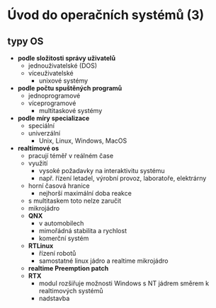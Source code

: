 # Úvod do operačních systémů (3)

## typy OS
- **podle složitosti správy uživatelů**
    - jednouživatelské (DOS)
    - víceuživatelské
        - unixové systémy
- **podle počtu spuštěných programů**
    - jednoprogramové
    - víceprogramové
        - multitaskové systémy
- **podle míry specializace**
    - speciální
    - univerzální
        - Unix, Linux, Windows, MacOS
- **realtimové os**
    - pracují téměř v reálném čase
    - využití
        - vysoké požadavky na interaktivitu systému
        - např. řízení letadel, výrobní provoz, laboratoře, elektrárny
    - horní časová hranice
        - nejhorší maximální doba reakce
    - s multitaskem toto nelze zaručit
    - mikrojádro
    - **QNX**
        - v automobilech
        - mimořádná stabilita a rychlost
        - komerční systém
    - **RTLinux**
        - řízení robotů
        - samostatné linux jádro a realtime mikrojádro
    - **realtime Preemption patch**
    - **RTX**
        - modul rozšiřuje možnosti Windows s NT jádrem směrem k realtimových systémů
        - nadstavba
